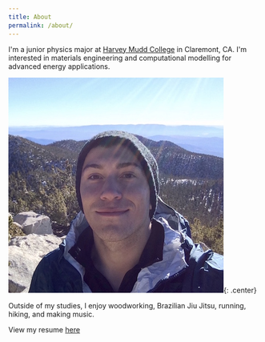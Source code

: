 ```yaml
---
title: About
permalink: /about/
---
```


I'm a junior physics major at [Harvey Mudd College](http://hmc.edu) in Claremont, CA. I'm interested in materials engineering and computational modelling for advanced energy applications.

![me](/img/me.jpg){: .center}

Outside of my studies, I enjoy woodworking, Brazilian Jiu Jitsu, running, hiking, and making music.

View my resume [here](/files/jlk_resume.pdf)
